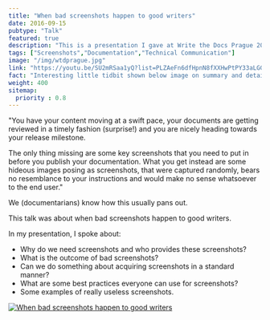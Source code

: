 ```yaml
---
title: "When bad screenshots happen to good writers"
date: 2016-09-15
pubtype: "Talk"
featured: true
description: "This is a presentation I gave at Write the Docs Prague 2016 about my experiences of working with teams that do not understand the value of providing good screenshots for documentation."
tags: ["Screenshots","Documentation","Technical Communication"]
image: "/img/wtdprague.jpg"
link: "https://youtu.be/SU2mRSaa1yQ?list=PLZAeFn6dfHpnN8fXXHwPtPY33aLGGhYLJ"
fact: "Interesting little tidbit shown below image on summary and detail page"
weight: 400
sitemap:
  priority : 0.8
---
```


"You have your content moving at a swift pace, your documents are getting reviewed in a timely fashion (surprise!) and you are nicely heading towards your release milestone.

The only thing missing are some key screenshots that you need to put in before you publish your documentation. What you get instead are some hideous images posing as screenshots, that were captured randomly, bears no resemblance to your instructions and would make no sense whatsoever to the end user."  

We (documentarians) know how this usually pans out.

This talk was about when bad screenshots happen to good writers.

In my presentation, I spoke about:

- Why do we need screenshots and who provides these screenshots?
- What is the outcome of bad screenshots?
- Can we do something about acquiring screenshots in a standard manner?
- What are some best practices everyone can use for screenshots?
- Some examples of really useless screenshots.

[![When bad screenshots happen to good writers](/img/screenshots.png)](https://youtu.be/SU2mRSaa1yQ?list=PLZAeFn6dfHpnN8fXXHwPtPY33aLGGhYLJ)

